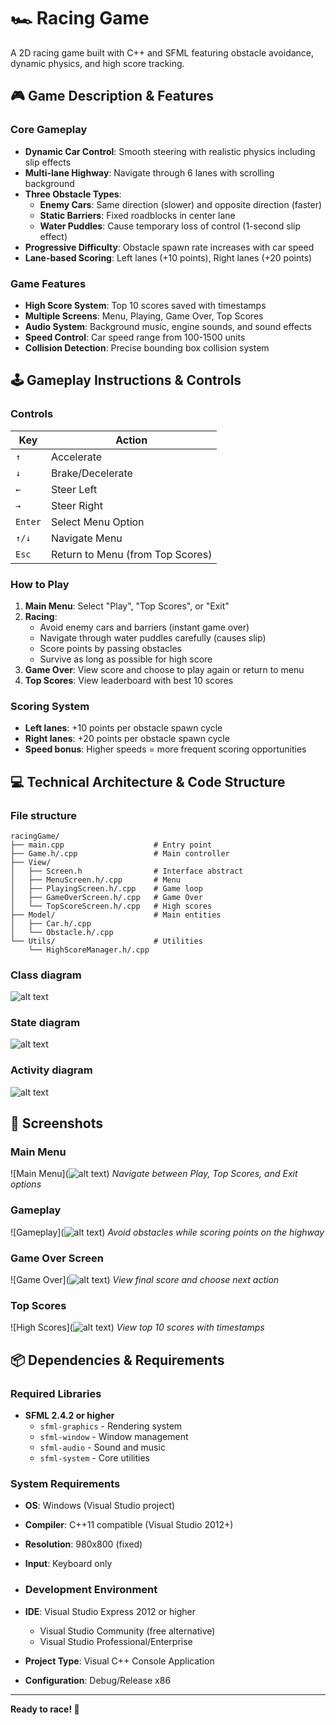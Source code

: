 # 🏎️ Racing Game

A 2D racing game built with C++ and SFML featuring obstacle avoidance, dynamic physics, and high score tracking.

## 🎮 Game Description & Features

### Core Gameplay
- **Dynamic Car Control**: Smooth steering with realistic physics including slip effects
- **Multi-lane Highway**: Navigate through 6 lanes with scrolling background
- **Three Obstacle Types**:
  - **Enemy Cars**: Same direction (slower) and opposite direction (faster)
  - **Static Barriers**: Fixed roadblocks in center lane
  - **Water Puddles**: Cause temporary loss of control (1-second slip effect)
- **Progressive Difficulty**: Obstacle spawn rate increases with car speed
- **Lane-based Scoring**: Left lanes (+10 points), Right lanes (+20 points)

### Game Features
- **High Score System**: Top 10 scores saved with timestamps
- **Multiple Screens**: Menu, Playing, Game Over, Top Scores
- **Audio System**: Background music, engine sounds, and sound effects
- **Speed Control**: Car speed range from 100-1500 units
- **Collision Detection**: Precise bounding box collision system

## 🕹️ Gameplay Instructions & Controls

### Controls
| Key | Action |
|-----|--------|
| `↑` | Accelerate |
| `↓` | Brake/Decelerate |
| `←` | Steer Left |
| `→` | Steer Right |
| `Enter` | Select Menu Option |
| `↑/↓` | Navigate Menu |
| `Esc` | Return to Menu (from Top Scores) |

### How to Play
1. **Main Menu**: Select "Play", "Top Scores", or "Exit"
2. **Racing**: 
   - Avoid enemy cars and barriers (instant game over)
   - Navigate through water puddles carefully (causes slip)
   - Score points by passing obstacles
   - Survive as long as possible for high score
3. **Game Over**: View score and choose to play again or return to menu
4. **Top Scores**: View leaderboard with best 10 scores

### Scoring System
- **Left lanes**: +10 points per obstacle spawn cycle
- **Right lanes**: +20 points per obstacle spawn cycle
- **Speed bonus**: Higher speeds = more frequent scoring opportunities

## 💻 Technical Architecture & Code Structure
### File structure
```
racingGame/
├── main.cpp                    # Entry point
├── Game.h/.cpp                 # Main controller
├── View/                       
│   ├── Screen.h                # Interface abstract
│   ├── MenuScreen.h/.cpp       # Menu
│   ├── PlayingScreen.h/.cpp    # Game loop
│   ├── GameOverScreen.h/.cpp   # Game Over
│   └── TopScoreScreen.h/.cpp   # High scores
├── Model/                      # Main entities 
│   ├── Car.h/.cpp              
│   └── Obstacle.h/.cpp         
└── Utils/                      # Utilities
    └── HighScoreManager.h/.cpp 
```
### Class diagram
![alt text](classDiagram_racingGame.png)
### State diagram
![alt text](stateDiagram_racingGame.png)
### Activity diagram
![alt text](activityDiagram_racingGame.png)

## 📸 Screenshots

### Main Menu
![Main Menu](![alt text](main_menu_screenshot.jpg))
*Navigate between Play, Top Scores, and Exit options*

### Gameplay
![Gameplay](![alt text](playing_screenshot.jpg))
*Avoid obstacles while scoring points on the highway*

### Game Over Screen
![Game Over](![alt text](game_over_screenshot.jpg))
*View final score and choose next action*

### Top Scores
![High Scores](![alt text](top_scores_screenshot.jpg))
*View top 10 scores with timestamps*

## 📦 Dependencies & Requirements

### Required Libraries
- **SFML 2.4.2 or higher**
  - `sfml-graphics` - Rendering system
  - `sfml-window` - Window management  
  - `sfml-audio` - Sound and music
  - `sfml-system` - Core utilities

### System Requirements
- **OS**: Windows (Visual Studio project)
- **Compiler**: C++11 compatible (Visual Studio 2012+)
- **Resolution**: 980x800 (fixed)
- **Input**: Keyboard only

- ### Development Environment
- **IDE**: Visual Studio Express 2012 or higher
  - Visual Studio Community (free alternative)
  - Visual Studio Professional/Enterprise
- **Project Type**: Visual C++ Console Application
- **Configuration**: Debug/Release x86
---

**Ready to race! 🏁**

